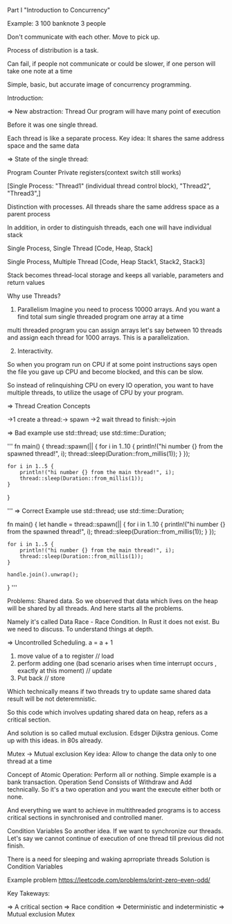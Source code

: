 Part I
"Introduction to Concurrency"

Example:
3 100 banknote
3 people

Don't communicate with each other.
Move to pick up.

Process of distribution is a task.

Can fail, if people not communicate
or could be slower, if one person will take one note at a time

Simple, basic, but accurate image of concurrency programming.

Introduction:

=> New abstraction: Thread
Our program will have many point of execution

Before it was one single thread.

Each thread is like a separate process.
Key idea: It shares the same address space and the same data

=> State of the single thread:

Program Counter
Private registers(context switch still works)

[Single Process:
"Thread1" (individual thread control block),
"Thread2",
"Thread3",]

Distinction with processes.
All threads share the same address space as a parent process

In addition, in order to distinguish threads, each one 
will have individual stack

Single Process, Single Thread
[Code,
Heap,
Stack]

Single Process, Multiple Thread
[Code,
Heap
Stack1,
Stack2,
Stack3]

Stack becomes thread-local storage and keeps
all variable, parameters and return values

Why use Threads?

1) Parallelism
Imagine you need to process 10000 arrays.
And you want a find total sum
single threaded program one array at a time

multi threaded program you can assign arrays let's say between 10 threads
and assign each thread for 1000 arrays.
This is a parallelization.

2) Interactivity.

So when you program run on CPU
if at some point instructions says open the file
you gave up CPU and become blocked, and this can be slow.

So instead of relinquishing CPU on every IO operation, you want to have multiple threads, to utilize the usage of CPU by your program.

=> Thread Creation Concepts

->1 create a thread:-> spawn
->2 wait thread to finish:->join


=> Bad example
use std::thread;
use std::time::Duration;

'''
fn main() {
    thread::spawn(|| {
        for i in 1..10 {
            println!("hi number {} from the spawned thread!", i);
            thread::sleep(Duration::from_millis(1));
        }
    });

    for i in 1..5 {
        println!("hi number {} from the main thread!", i);
        thread::sleep(Duration::from_millis(1));
    }
}

'''
=> Correct Example
use std::thread;
use std::time::Duration;

fn main() {
    let handle = thread::spawn(|| {
        for i in 1..10 {
            println!("hi number {} from the spawned thread!", i);
            thread::sleep(Duration::from_millis(1));
        }
    });

    for i in 1..5 {
        println!("hi number {} from the main thread!", i);
        thread::sleep(Duration::from_millis(1));
    }

    handle.join().unwrap();
}
'''

Problems:
Shared data.
So we observed that data which lives on the heap will be shared by all threads.
And here starts all the problems.

Namely it's called Data Race - Race Condition.
In Rust it does not exist. Bu we need to discuss.
To understand things at depth.

=> Uncontrolled Scheduling.
a = a + 1 

1) move value of a to register // load
2) perform adding one (bad scenario arises when time interrupt occurs , exactly at this moment) // update
3) Put back // store

Which technically means if two threads try to update same shared data result will be not deteremnistic.

So this code which involves updating shared data on heap, refers as a critical section.

And solution is so called mutual exclusion.
Edsger Dijkstra genious. Come up with this ideas. in 80s already.

Mutex -> Mutual exclusion
Key idea: Allow to change the data only to one thread at a time

Concept of Atomic Operation:
Perform all or nothing.
Simple example is a bank transaction.
Operation Send Consists of Withdraw and Add technically.
So it's a two operation and you want the execute either both or none.


And everything we want to achieve in multithreaded programs is to access critical sections in synchronised and controlled maner.

Condition Variables
So another idea.
If we want to synchronize our threads.
Let's say we cannot continue of execution of one thread
till previous did not finish.

There is a need for sleeping and waking aprropriate threads
Solution is Condition Variables

Example problem
https://leetcode.com/problems/print-zero-even-odd/

Key Takeways:

=> A critical section
=> Race condition
=> Deterministic and indeterministic
=> Mutual exclusion Mutex















